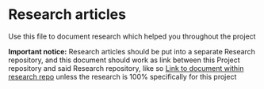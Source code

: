 # Research articles

Use this file to document research which helped you throughout the project

__Important notice:__ Research articles should be put into a separate Research repository, and this document should work as link between this Project repository and said Research repository, like so [Link to document within research repo](http://www.google.com) unless the research is 100% specifically for this project
